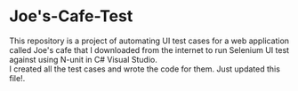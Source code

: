 # Joe's-Cafe-Test
This repository is a project of automating UI test cases for a web application called Joe's cafe that I downloaded from the internet to run Selenium UI test against using N-unit in C# Visual Studio.  
I created all the test cases and wrote the code for them. 
Just updated this file!.